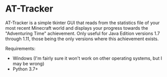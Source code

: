 # AT-Tracker
AT-Tracker is a simple tkinter GUI that reads from the statistics file of your most recent Minecraft world and displays your progress towards the "Adventuring Time" achievement. Only useful for Java Edition versions 1.7 through 1.11, those being the only versions where this achievement exists.

Requirements:
- Windows (I'm fairly sure it won't work on other operating systems, but I may be wrong)
- Python 3.7+
